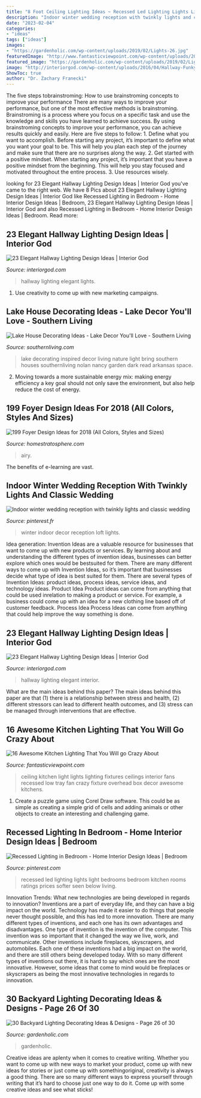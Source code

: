 ```yaml
---
title: "8 Foot Ceiling Lighting Ideas ~ Recessed Led Lighting Lights Light Bedrooms Bedroom Kitchen Rooms Ratings Prices Softer Seen Below Living"
description: "Indoor winter wedding reception with twinkly lights and classic wedding"
date: "2023-02-04"
categories:
- "ideas"
tags: ["ideas"]
images:
- "https://gardenholic.com/wp-content/uploads/2019/02/Lights-26.jpg"
featuredImage: "http://www.fantasticviewpoint.com/wp-content/uploads/2017/03/ceiling-light-fixtures-kitchen-home-interior-design-with-35-kitchen-ceiling-lights-2017-634x628.jpg"
featured_image: "https://gardenholic.com/wp-content/uploads/2019/02/Lights-26.jpg"
image: "http://interiorgod.com/wp-content/uploads/2016/04/Hallway-Funky-Black-Pendant-Lights-Arched-Doorways.jpeg"
ShowToc: true
author: "Dr. Zachary Franecki"
---
```



The five steps tobrainstroming: How to use brainstroming concepts to improve your performance
There are many ways to improve your performance, but one of the most effective methods is brainstroming. Brainstroming is a process where you focus on a specific task and use the knowledge and skills you have learned to achieve success. By using brainstroming concepts to improve your performance, you can achieve results quickly and easily. Here are five steps to follow: 1. Define what you want to accomplish. Before starting any project, it’s important to define what you want your goal to be. This will help you plan each step of the journey and make sure that there are no surprises along the way. 2. Get started with a positive mindset. When starting any project, it’s important that you have a positive mindset from the beginning. This will help you stay focused and motivated throughout the entire process. 3. Use resources wisely.

	

		
looking for 23 Elegant Hallway Lighting Design Ideas | Interior God you've came to the right web. We have 8 Pics about 23 Elegant Hallway Lighting Design Ideas | Interior God like Recessed Lighting in Bedroom - Home Interior Design Ideas | Bedroom, 23 Elegant Hallway Lighting Design Ideas | Interior God and also Recessed Lighting in Bedroom - Home Interior Design Ideas | Bedroom. Read more:
		
    
## 23 Elegant Hallway Lighting Design Ideas | Interior God

<img loading=lazy src="http://interiorgod.com/wp-content/uploads/2016/04/Hallway-Funky-Black-Pendant-Lights-Arched-Doorways.jpeg" onerror="this.onerror=null;this.src='https://tse2.mm.bing.net/th?id=OIP.kRssg5vlHd91baz4-gelswHaJ4&amp;pid=15.1';" alt="23 Elegant Hallway Lighting Design Ideas | Interior God">

_Source: interiorgod.com_

>hallway lighting elegant lights. 

	

1. Use creativity to come up with new marketing campaigns.

    
## Lake House Decorating Ideas - Lake Decor You&#039;ll Love - Southern Living

<img loading=lazy src="https://img1.southernliving.timeinc.net/sites/default/files/styles/responsive_etr_gallery_desktop_portrait/public/image/2016/02/main/2186301_chaddimg_0696a.jpg?itok=K_e-YFjh" onerror="this.onerror=null;this.src='https://tse1.mm.bing.net/th?id=OIP.jcl4SAfEijjb3mgq4ePeNgHaLH&amp;pid=15.1';" alt="Lake House Decorating Ideas - Lake Decor You&#039;ll Love - Southern Living">

_Source: southernliving.com_

>lake decorating inspired decor living nature light bring southern houses southernliving nolan nancy garden dark read arkansas space. 

	

2. Moving towards a more sustainable energy mix: making energy efficiency a key goal should not only save the environment, but also help reduce the cost of energy.

    
## 199 Foyer Design Ideas For 2018 (All Colors, Styles And Sizes)

<img loading=lazy src="https://s3.amazonaws.com/homestratosphere/wp-content/uploads/2015/07/20205220/182GarrisonHullingerInteriorDesign-NewCanaan-Foyer1-682x1024.jpg" onerror="this.onerror=null;this.src='https://tse1.mm.bing.net/th?id=OIP.HZTGa8BqqPCdq7ViOwj14gHaLH&amp;pid=15.1';" alt="199 Foyer Design Ideas for 2018 (All Colors, Styles and Sizes)">

_Source: homestratosphere.com_

>airy. 

	

The benefits of e-learning are vast.

    
## Indoor Winter Wedding Reception With Twinkly Lights And Classic Wedding

<img loading=lazy src="https://i.pinimg.com/736x/7f/aa/d8/7faad885537a200e591783b562fce336--timber-ceiling-skylights.jpg?b=t" onerror="this.onerror=null;this.src='https://tse1.mm.bing.net/th?id=OIP.MQkb7URqffsBqt-vIu5lXAHaLH&amp;pid=15.1';" alt="Indoor winter wedding reception with twinkly lights and classic wedding">

_Source: pinterest.fr_

>winter indoor decor reception loft lights. 

	

Idea generation:
Invention Ideas are a valuable resource for businesses that want to come up with new products or services. By learning about and understanding the different types of invention ideas, businesses can better explore which ones would be bestsuited for them. There are many different ways to come up with Invention Ideas, so it’s important that businesses decide what type of idea is best suited for them.
There are several types of Invention Ideas: product ideas, process ideas, service ideas, and technology ideas. Product Idea 
Product ideas can come from anything that could be used inrelation to making a product or service. For example, a business could come up with an idea for a new clothing line based off of customer feedback. Process Idea 
Process Ideas can come from anything that could help improve the way something is done.

    
## 23 Elegant Hallway Lighting Design Ideas | Interior God

<img loading=lazy src="http://interiorgod.com/wp-content/uploads/2016/04/Hallway-Lighting-design.jpg" onerror="this.onerror=null;this.src='https://tse1.mm.bing.net/th?id=OIP.FctDTXTeErrcy81jsQ6IyAHaJ4&amp;pid=15.1';" alt="23 Elegant Hallway Lighting Design Ideas | Interior God">

_Source: interiorgod.com_

>hallway lighting elegant interior. 

	

What are the main ideas behind this paper?
The main ideas behind this paper are that (1) there is a relationship between stress and health, (2) different stressors can lead to different health outcomes, and (3) stress can be managed through interventions that are effective.

    
## 16 Awesome Kitchen Lighting That You Will Go Crazy About

<img loading=lazy src="http://www.fantasticviewpoint.com/wp-content/uploads/2017/03/ceiling-light-fixtures-kitchen-home-interior-design-with-35-kitchen-ceiling-lights-2017-634x628.jpg" onerror="this.onerror=null;this.src='https://tse3.mm.bing.net/th?id=OIP.-K-hfdBhhr3cJWnVDpgS-QHaHV&amp;pid=15.1';" alt="16 Awesome Kitchen Lighting That You Will go Crazy About">

_Source: fantasticviewpoint.com_

>ceiling kitchen light lights lighting fixtures ceilings interior fans recessed low tray fan crazy fixture overhead box decor awesome kitchens. 

	

1. Create a puzzle game using Corel Draw software. This could be as simple as creating a simple grid of cells and adding animals or other objects to create an interesting and challenging game. 

    
## Recessed Lighting In Bedroom - Home Interior Design Ideas | Bedroom

<img loading=lazy src="https://i.pinimg.com/736x/ea/65/a7/ea65a799d144a15101a8c0fb5bd922b3.jpg" onerror="this.onerror=null;this.src='https://tse2.mm.bing.net/th?id=OIP.7VIcaUJXqgg-1XCKljN62AHaFk&amp;pid=15.1';" alt="Recessed Lighting in Bedroom - Home Interior Design Ideas | Bedroom">

_Source: pinterest.com_

>recessed led lighting lights light bedrooms bedroom kitchen rooms ratings prices softer seen below living. 

	

Innovation Trends: What new technologies are being developed in regards to innovation?
Inventions are a part of everyday life, and they can have a big impact on the world. Technology has made it easier to do things that people never thought possible, and this has led to more innovation. There are many different types of inventions, and each one has its own advantages and disadvantages. One type of invention is the invention of the computer. This invention was so important that it changed the way we live, work, and communicate. Other inventions include fireplaces, skyscrapers, and automobiles. Each one of these inventions had a big impact on the world, and there are still others being developed today. With so many different types of inventions out there, it is hard to say which ones are the most innovative. However, some ideas that come to mind would be fireplaces or skyscrapers as being the most innovative technologies in regards to innovation.

    
## 30 Backyard Lighting Decorating Ideas &amp; Designs - Page 26 Of 30

<img loading=lazy src="https://gardenholic.com/wp-content/uploads/2019/02/Lights-26.jpg" onerror="this.onerror=null;this.src='https://tse2.mm.bing.net/th?id=OIP.3J6bd-9QfOSxRsMWJ6ti8AHaK0&amp;pid=15.1';" alt="30 Backyard Lighting Decorating Ideas &amp; Designs - Page 26 of 30">

_Source: gardenholic.com_

>gardenholic. 

	

Creative ideas are aplenty when it comes to creative writing. Whether you want to come up with new ways to market your product, come up with new ideas for stories or just come up with somethingoriginal, creativity is always a good thing. There are so many different ways to express yourself through writing that it’s hard to choose just one way to do it. Come up with some creative ideas and see what sticks!

